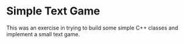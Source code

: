 # Simple Text Game

This was an exercise in trying to build some simple C++ classes and implement a
small text game.
